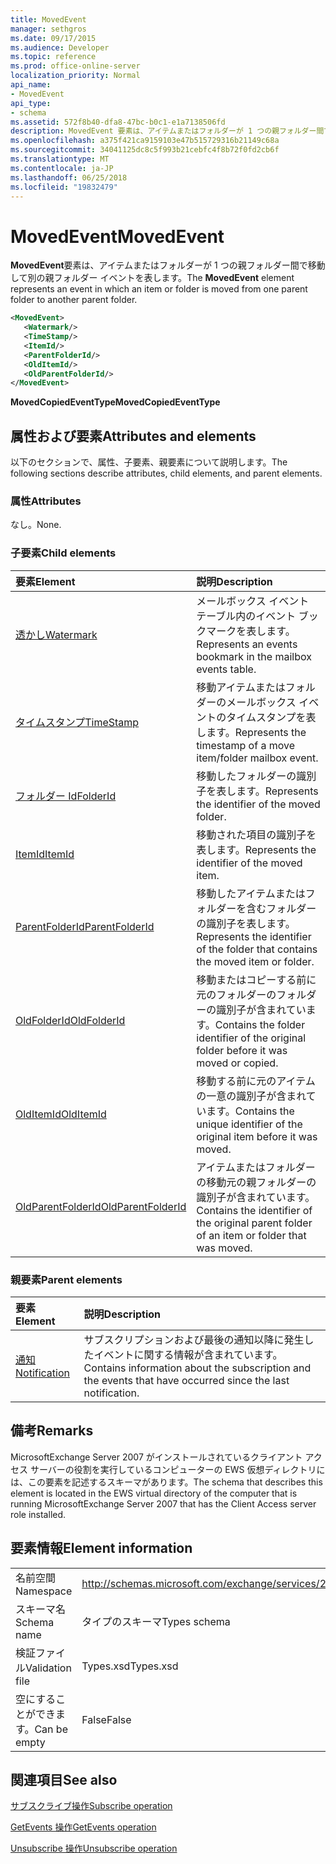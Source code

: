 ```yaml
---
title: MovedEvent
manager: sethgros
ms.date: 09/17/2015
ms.audience: Developer
ms.topic: reference
ms.prod: office-online-server
localization_priority: Normal
api_name:
- MovedEvent
api_type:
- schema
ms.assetid: 572f8b40-dfa8-47bc-b0c1-e1a7138506fd
description: MovedEvent 要素は、アイテムまたはフォルダーが 1 つの親フォルダー間で移動して別の親フォルダー イベントを表します。
ms.openlocfilehash: a375f421ca9159103e47b515729316b21149c68a
ms.sourcegitcommit: 34041125dc8c5f993b21cebfc4f8b72f0fd2cb6f
ms.translationtype: MT
ms.contentlocale: ja-JP
ms.lasthandoff: 06/25/2018
ms.locfileid: "19832479"
---
```

# <a name="movedevent"></a><span data-ttu-id="85eed-103">MovedEvent</span><span class="sxs-lookup"><span data-stu-id="85eed-103">MovedEvent</span></span>

<span data-ttu-id="85eed-104">**MovedEvent**要素は、アイテムまたはフォルダーが 1 つの親フォルダー間で移動して別の親フォルダー イベントを表します。</span><span class="sxs-lookup"><span data-stu-id="85eed-104">The **MovedEvent** element represents an event in which an item or folder is moved from one parent folder to another parent folder.</span></span> 
  
```xml
<MovedEvent>
   <Watermark/>
   <TimeStamp/>
   <ItemId/>
   <ParentFolderId/>
   <OldItemId/>
   <OldParentFolderId/>
</MovedEvent>
```

 <span data-ttu-id="85eed-105">**MovedCopiedEventType**</span><span class="sxs-lookup"><span data-stu-id="85eed-105">**MovedCopiedEventType**</span></span>
## <a name="attributes-and-elements"></a><span data-ttu-id="85eed-106">属性および要素</span><span class="sxs-lookup"><span data-stu-id="85eed-106">Attributes and elements</span></span>

<span data-ttu-id="85eed-107">以下のセクションで、属性、子要素、親要素について説明します。</span><span class="sxs-lookup"><span data-stu-id="85eed-107">The following sections describe attributes, child elements, and parent elements.</span></span>
  
### <a name="attributes"></a><span data-ttu-id="85eed-108">属性</span><span class="sxs-lookup"><span data-stu-id="85eed-108">Attributes</span></span>

<span data-ttu-id="85eed-109">なし。</span><span class="sxs-lookup"><span data-stu-id="85eed-109">None.</span></span>
  
### <a name="child-elements"></a><span data-ttu-id="85eed-110">子要素</span><span class="sxs-lookup"><span data-stu-id="85eed-110">Child elements</span></span>

|<span data-ttu-id="85eed-111">**要素**</span><span class="sxs-lookup"><span data-stu-id="85eed-111">**Element**</span></span>|<span data-ttu-id="85eed-112">**説明**</span><span class="sxs-lookup"><span data-stu-id="85eed-112">**Description**</span></span>|
|:-----|:-----|
|[<span data-ttu-id="85eed-113">透かし</span><span class="sxs-lookup"><span data-stu-id="85eed-113">Watermark</span></span>](watermark.md) <br/> |<span data-ttu-id="85eed-114">メールボックス イベント テーブル内のイベント ブックマークを表します。</span><span class="sxs-lookup"><span data-stu-id="85eed-114">Represents an events bookmark in the mailbox events table.</span></span>  <br/> |
|[<span data-ttu-id="85eed-115">タイムスタンプ</span><span class="sxs-lookup"><span data-stu-id="85eed-115">TimeStamp</span></span>](timestamp.md) <br/> |<span data-ttu-id="85eed-116">移動アイテムまたはフォルダーのメールボックス イベントのタイムスタンプを表します。</span><span class="sxs-lookup"><span data-stu-id="85eed-116">Represents the timestamp of a move item/folder mailbox event.</span></span>  <br/> |
|[<span data-ttu-id="85eed-117">フォルダー Id</span><span class="sxs-lookup"><span data-stu-id="85eed-117">FolderId</span></span>](folderid.md) <br/> |<span data-ttu-id="85eed-118">移動したフォルダーの識別子を表します。</span><span class="sxs-lookup"><span data-stu-id="85eed-118">Represents the identifier of the moved folder.</span></span>  <br/> |
|[<span data-ttu-id="85eed-119">ItemId</span><span class="sxs-lookup"><span data-stu-id="85eed-119">ItemId</span></span>](itemid.md) <br/> |<span data-ttu-id="85eed-120">移動された項目の識別子を表します。</span><span class="sxs-lookup"><span data-stu-id="85eed-120">Represents the identifier of the moved item.</span></span>  <br/> |
|[<span data-ttu-id="85eed-121">ParentFolderId</span><span class="sxs-lookup"><span data-stu-id="85eed-121">ParentFolderId</span></span>](parentfolderid.md) <br/> |<span data-ttu-id="85eed-122">移動したアイテムまたはフォルダーを含むフォルダーの識別子を表します。</span><span class="sxs-lookup"><span data-stu-id="85eed-122">Represents the identifier of the folder that contains the moved item or folder.</span></span>  <br/> |
|[<span data-ttu-id="85eed-123">OldFolderId</span><span class="sxs-lookup"><span data-stu-id="85eed-123">OldFolderId</span></span>](oldfolderid.md) <br/> |<span data-ttu-id="85eed-124">移動またはコピーする前に元のフォルダーのフォルダーの識別子が含まれています。</span><span class="sxs-lookup"><span data-stu-id="85eed-124">Contains the folder identifier of the original folder before it was moved or copied.</span></span>  <br/> |
|[<span data-ttu-id="85eed-125">OldItemId</span><span class="sxs-lookup"><span data-stu-id="85eed-125">OldItemId</span></span>](olditemid.md) <br/> |<span data-ttu-id="85eed-126">移動する前に元のアイテムの一意の識別子が含まれています。</span><span class="sxs-lookup"><span data-stu-id="85eed-126">Contains the unique identifier of the original item before it was moved.</span></span>  <br/> |
|[<span data-ttu-id="85eed-127">OldParentFolderId</span><span class="sxs-lookup"><span data-stu-id="85eed-127">OldParentFolderId</span></span>](oldparentfolderid.md) <br/> |<span data-ttu-id="85eed-128">アイテムまたはフォルダーの移動元の親フォルダーの識別子が含まれています。</span><span class="sxs-lookup"><span data-stu-id="85eed-128">Contains the identifier of the original parent folder of an item or folder that was moved.</span></span>  <br/> |
   
### <a name="parent-elements"></a><span data-ttu-id="85eed-129">親要素</span><span class="sxs-lookup"><span data-stu-id="85eed-129">Parent elements</span></span>

|<span data-ttu-id="85eed-130">**要素**</span><span class="sxs-lookup"><span data-stu-id="85eed-130">**Element**</span></span>|<span data-ttu-id="85eed-131">**説明**</span><span class="sxs-lookup"><span data-stu-id="85eed-131">**Description**</span></span>|
|:-----|:-----|
|[<span data-ttu-id="85eed-132">通知</span><span class="sxs-lookup"><span data-stu-id="85eed-132">Notification</span></span>](notification-ex15websvcsotherref.md) <br/> |<span data-ttu-id="85eed-133">サブスクリプションおよび最後の通知以降に発生したイベントに関する情報が含まれています。</span><span class="sxs-lookup"><span data-stu-id="85eed-133">Contains information about the subscription and the events that have occurred since the last notification.</span></span>  <br/> |
   
## <a name="remarks"></a><span data-ttu-id="85eed-134">備考</span><span class="sxs-lookup"><span data-stu-id="85eed-134">Remarks</span></span>

<span data-ttu-id="85eed-135">MicrosoftExchange Server 2007 がインストールされているクライアント アクセス サーバーの役割を実行しているコンピューターの EWS 仮想ディレクトリには、この要素を記述するスキーマがあります。</span><span class="sxs-lookup"><span data-stu-id="85eed-135">The schema that describes this element is located in the EWS virtual directory of the computer that is running MicrosoftExchange Server 2007 that has the Client Access server role installed.</span></span>
  
## <a name="element-information"></a><span data-ttu-id="85eed-136">要素情報</span><span class="sxs-lookup"><span data-stu-id="85eed-136">Element information</span></span>

|||
|:-----|:-----|
|<span data-ttu-id="85eed-137">名前空間</span><span class="sxs-lookup"><span data-stu-id="85eed-137">Namespace</span></span>  <br/> |http://schemas.microsoft.com/exchange/services/2006/types  <br/> |
|<span data-ttu-id="85eed-138">スキーマ名</span><span class="sxs-lookup"><span data-stu-id="85eed-138">Schema name</span></span>  <br/> |<span data-ttu-id="85eed-139">タイプのスキーマ</span><span class="sxs-lookup"><span data-stu-id="85eed-139">Types schema</span></span>  <br/> |
|<span data-ttu-id="85eed-140">検証ファイル</span><span class="sxs-lookup"><span data-stu-id="85eed-140">Validation file</span></span>  <br/> |<span data-ttu-id="85eed-141">Types.xsd</span><span class="sxs-lookup"><span data-stu-id="85eed-141">Types.xsd</span></span>  <br/> |
|<span data-ttu-id="85eed-142">空にすることができます。</span><span class="sxs-lookup"><span data-stu-id="85eed-142">Can be empty</span></span>  <br/> |<span data-ttu-id="85eed-143">False</span><span class="sxs-lookup"><span data-stu-id="85eed-143">False</span></span>  <br/> |
   
## <a name="see-also"></a><span data-ttu-id="85eed-144">関連項目</span><span class="sxs-lookup"><span data-stu-id="85eed-144">See also</span></span>



[<span data-ttu-id="85eed-145">サブスクライブ操作</span><span class="sxs-lookup"><span data-stu-id="85eed-145">Subscribe operation</span></span>](subscribe-operation.md)
  
[<span data-ttu-id="85eed-146">GetEvents 操作</span><span class="sxs-lookup"><span data-stu-id="85eed-146">GetEvents operation</span></span>](getevents-operation.md)
  
[<span data-ttu-id="85eed-147">Unsubscribe 操作</span><span class="sxs-lookup"><span data-stu-id="85eed-147">Unsubscribe operation</span></span>](unsubscribe-operation.md)

